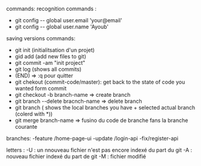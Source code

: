 commands: 
recognition commands : 
- git config -- global user.email 'your@email'
- git config -- global user.name 'Ayoub'

saving versions commands:
- git init (initialitsation d'un projet)
- gid add (add new files to git)
- git commit -am "init project"
- git log (shows all commits)
- (END) => :q pour quitter 
- git chekout (commit-code/master): get back to the state of code you wanted form commit 
- git checkout -b branch-name => create branch 
- git branch --delete bracnch-name => delete branch
- git branch ( shows the local branches you have + selected actual branch (colerd with *))
- git merge branch-name => fusino du code de branche fans la branche courante

branches:
-feature /home-page-ui
-update /login-api
-fix/register-api

letters :
-U : un nnouveau fichier n'est pas encore indexé du part du git
-A : nouveau fichier indexé du part de git
-M : fichier modifié 



